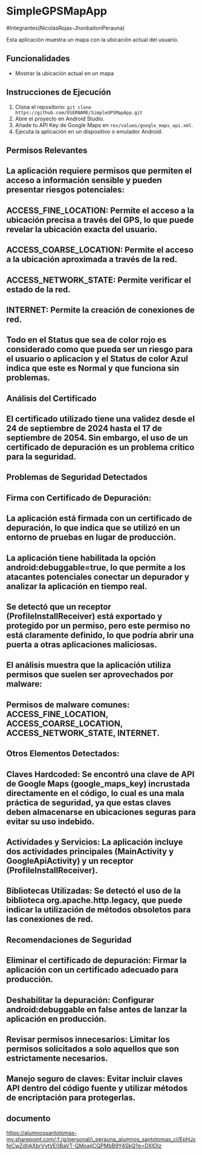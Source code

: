# SimpleGPSMapApp
#Integrantes(NicolasRojas-JhonbaitonPerauna)

Esta aplicación muestra un mapa con la ubicación actual del usuario.

## Funcionalidades

- Mostrar la ubicación actual en un mapa

## Instrucciones de Ejecución

1. Clona el repositorio: `git clone https://github.com/USERNAME/SimpleGPSMapApp.git`
2. Abre el proyecto en Android Studio.
3. Añade tu API Key de Google Maps en `res/values/google_maps_api.xml`.
4. Ejecuta la aplicación en un dispositivo o emulador Android.


## Permisos Relevantes
## La aplicación requiere permisos que permiten el acceso a información sensible y pueden presentar riesgos potenciales:

## ACCESS_FINE_LOCATION: Permite el acceso a la ubicación precisa a través del GPS, lo que puede revelar la ubicación exacta del usuario.
## ACCESS_COARSE_LOCATION: Permite el acceso a la ubicación aproximada a través de la red.
## ACCESS_NETWORK_STATE: Permite verificar el estado de la red.
## INTERNET: Permite la creación de conexiones de red.

## Todo en el Status que sea de color rojo es considerado como que pueda ser un riesgo para el usuario o aplicacion y el Status de color Azul indica que este es Normal y que funciona sin problemas.

## Análisis del Certificado
## El certificado utilizado tiene una validez desde el 24 de septiembre de 2024 hasta el 17 de septiembre de 2054. Sin embargo, el uso de un certificado de depuración es un problema crítico para la seguridad.

## Problemas de Seguridad Detectados
## Firma con Certificado de Depuración:
## La aplicación está firmada con un certificado de depuración, lo que indica que se utilizó en un entorno de pruebas en lugar de producción.
## La aplicación tiene habilitada la opción android:debuggable=true, lo que permite a los atacantes potenciales conectar un depurador y analizar la aplicación en tiempo real.
## Se detectó que un receptor (ProfileInstallReceiver) está exportado y protegido por un permiso, pero este permiso no está claramente definido, lo que podría abrir una puerta a otras aplicaciones maliciosas.

## El análisis muestra que la aplicación utiliza permisos que suelen ser aprovechados por malware:

## Permisos de malware comunes: ACCESS_FINE_LOCATION, ACCESS_COARSE_LOCATION, ACCESS_NETWORK_STATE, INTERNET.

## Otros Elementos Detectados:
## Claves Hardcoded: Se encontró una clave de API de Google Maps (google_maps_key) incrustada directamente en el código, lo cual es una mala práctica de seguridad, ya que estas claves deben almacenarse en ubicaciones seguras para evitar su uso indebido.
## Actividades y Servicios: La aplicación incluye dos actividades principales (MainActivity y GoogleApiActivity) y un receptor (ProfileInstallReceiver).
## Bibliotecas Utilizadas: Se detectó el uso de la biblioteca org.apache.http.legacy, que puede indicar la utilización de métodos obsoletos para las conexiones de red.

## Recomendaciones de Seguridad
## Eliminar el certificado de depuración: Firmar la aplicación con un certificado adecuado para producción.
## Deshabilitar la depuración: Configurar android:debuggable en false antes de lanzar la aplicación en producción.
## Revisar permisos innecesarios: Limitar los permisos solicitados a solo aquellos que son estrictamente necesarios.
## Manejo seguro de claves: Evitar incluir claves API dentro del código fuente y utilizar métodos de encriptación para protegerlas.

## documento 
https://alumnossantotomas-my.sharepoint.com/:f:/g/personal/j_perauna_alumnos_santotomas_cl/EpHJxfeCwZdIjAXbrVytVE0BaVT-QMoajlCQPMbB9Y4SkQ?e=DXlOIz
